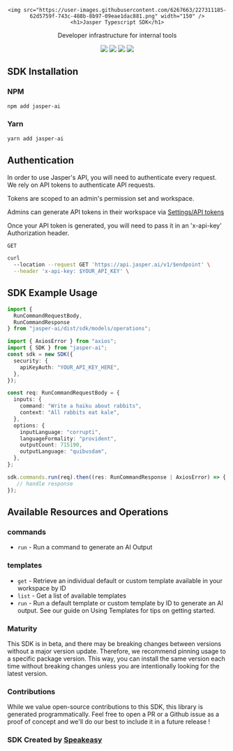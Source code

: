 <div align="center">
    
    <img src="https://user-images.githubusercontent.com/6267663/227311185-62d5759f-743c-488b-8b97-09eae1dac881.png" width="150" />
    <h1>Jasper Typescript SDK</h1>
   <p>Developer infrastructure for internal tools</p>
   <a href="https://developers.jasper.ai/docs"><img src="https://img.shields.io/static/v1?label=Docs&message=API Ref&color=5444e4&style=for-the-badge" /></a>
   <a href="https://github.com/speakeasy-sdks/jasper-ts/actions"><img src="https://img.shields.io/github/actions/workflow/status/speakeasy-sdks/jasper-ts/speakeasy_sdk_generation.yml?style=for-the-badge" /></a>
  <a href="https://opensource.org/licenses/MIT"><img src="https://img.shields.io/badge/License-MIT-blue.svg?style=for-the-badge" /></a>
  <a href="https://github.com/speakeasy-sdks/jasper-ts/releases"><img src="https://img.shields.io/github/v/release/speakeasy-sdks/jasper-ts?sort=semver&style=for-the-badge" /></a>
</div>

<!-- Start SDK Installation -->
## SDK Installation

### NPM

```bash
npm add jasper-ai
```

### Yarn

```bash
yarn add jasper-ai
```
<!-- End SDK Installation -->

## Authentication

In order to use Jasper's API, you will need to authenticate every request. We rely on API tokens to authenticate API requests.

Tokens are scoped to an admin's permission set and workspace.

Admins can generate API tokens in their workspace via [Settings/API tokens](https://beta.jasper.ai/settings/tokens)

Once your API token is generated, you will need to pass it in an 'x-api-key' Authorization header.

```bash
GET

curl 
  --location --request GET 'https://api.jasper.ai/v1/$endpoint' \
  --header 'x-api-key: $YOUR_API_KEY' \
 ```

## SDK Example Usage
<!-- Start SDK Example Usage -->
```typescript
import {
  RunCommandRequestBody,
  RunCommandResponse
} from "jasper-ai/dist/sdk/models/operations";

import { AxiosError } from "axios";
import { SDK } from "jasper-ai";
const sdk = new SDK({
  security: {
    apiKeyAuth: "YOUR_API_KEY_HERE",
  },
});

const req: RunCommandRequestBody = {
  inputs: {
    command: "Write a haiku about rabbits",
    context: "All rabbits eat kale",
  },
  options: {
    inputLanguage: "corrupti",
    languageFormality: "provident",
    outputCount: 715190,
    outputLanguage: "quibusdam",
  },
};

sdk.commands.run(req).then((res: RunCommandResponse | AxiosError) => {
   // handle response
});
```
<!-- End SDK Example Usage -->

<!-- Start SDK Available Operations -->
## Available Resources and Operations


### commands

* `run` - Run a command to generate an AI Output

### templates

* `get` - Retrieve an individual default or custom template available in your workspace by ID
* `list` - Get a list of available templates
* `run` - Run a default template or custom template by ID to generate an AI output. See our guide on Using Templates for tips on getting started.
<!-- End SDK Available Operations -->

### Maturity

This SDK is in beta, and there may be breaking changes between versions without a major version update. Therefore, we recommend pinning usage
to a specific package version. This way, you can install the same version each time without breaking changes unless you are intentionally
looking for the latest version.

### Contributions

While we value open-source contributions to this SDK, this library is generated programmatically.
Feel free to open a PR or a Github issue as a proof of concept and we'll do our best to include it in a future release !

### SDK Created by [Speakeasy](https://docs.speakeasyapi.dev/docs/using-speakeasy/client-sdks)

